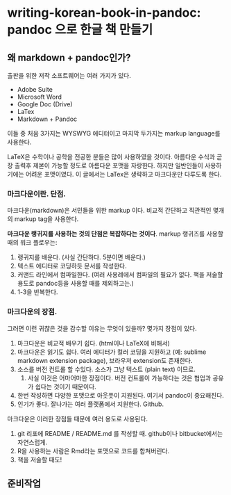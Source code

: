 # writing-korean-book-in-pandoc: pandoc 으로 한글 책 만들기

## 왜 markdown + pandoc인가?
출판을 위한 저작 소프트웨어는 여러 가지가 있다.

- Adobe Suite
- Microsoft Word
- Google Doc (Drive)
- LaTex
- Markdown + Pandoc

이들 중 처음 3가지는 WYSWYG 에디터이고 마지막 두가지는 markup language를 사용한다.

LaTeX은 수학이나 공학을 전공한 분들은 많이 사용하였을 것이다. 
아름다운 수식과 곧장 출력후 제본이 가능할 정도로 아름다운 포맷을 자랑한다.
하지만 일반인들이 사용하기에는 어려운 포맷이였다. 
이 글에서는 LaTex은 생략하고 마크다운만 다루도록 한다.

### 마크다운이란. 단점.
마크다운(markdown)은 서민들을 위한 markup 이다.
비교적 간단하고 직관적인 몇개의 markup tag을 사용한다.

**마크다운 랭귀지를 사용하는 것의 단점은 복잡하다는 것이다**. 
markup 랭귀즈를 사용할 때의 워크 플로우는:

1. 랭귀지를 배운다. (사실 간단하다. 5분이면 배운다.)
2. 텍스트 에디터로 코딩하듯 문서를 작성한다.
3. 커맨드 라인에서 컴파일한다. (여러 사용례에서 컴파일의 필요가 없다. 책을 저술할 용도로 pandoc등을 사용할 때를 제외하고는.)
4. 1-3을 반복한다.

### 마크다운의 장점.
그러면 이런 귀챦은 것을 감수할 이유는 무엇이 있을까?
몇가지 장점이 있다.

1. 마크다운은 비교적 배우기 쉽다. (html이나 LaTeX에 비해서)
1. 마크다운은 읽기도 쉽다. 여러 에디터가 컬러 코딩을 지원하고 (예: sublime markdown extension package), 브라우저 extension도 존재한다.
1. 소스를 버전 컨트롤 할 수있다. 소스가 그냥 텍스트 (plain text) 이므로.
    1. 사실 이것은 어마어마한 장점이다. 버전 컨트롤이 가능하다는 것은 협업과 공유가 쉽다는 것이기 때문이다.
1. 한번 작성하면 다양한 포맷으로 아웃풋이 지원된다. 여기서 pandoc이 중요해진다.
1. 인기가 좋다. 잘나가는 여러 플랫폼에서 지원한다. Github. 

마크다운은 이러한 장점들 때문에 여러 용도로 사용된다.
1. git 리포에 README / README.md 를 작성할 때. github이나 bitbucket에서는 자연스럽게.
1. R을 사용하는 사람은 Rmd라는 포맷으로 코드를 합쳐버린다.
1. 책을 저술할 때도!


## 준비작업
